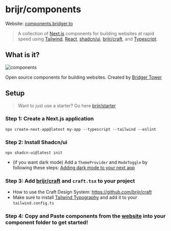 # brijr/components

Website: [components.bridger.to](https://components.bridger.to)

> A collection of [Next.js](https://nextjs.org) components for building websites at rapid speed using [Tailwind](https://tailwindcss.com), [React](https://react.dev), [shadcn/ui](https://ui.shadcn.com), [brijr/craft](https://github.com/brijr/craft), and [Typescript](https://www.typescriptlang.org/).

## What is it? 

![components](https://github.com/brijr/components/assets/57158102/a1246578-4837-4704-94d8-1b01703a850b)

Open source components for building websites. Created by [Bridger Tower](https://bridger.to)

## Setup

> Want to just use a starter? Go here [brijr/starter](https://github.com/brijr/starter)

### Step 1:  Create a Next.js application

```
npx create-next-app@latest my-app --typescript --tailwind --eslint
```

### Step 2: Install Shadcn/ui

```
npx shadcn-ui@latest init
```

 - (if you want dark mode) Add a `ThemeProvider` and `ModeToggle` by following these steps: [Adding dark mode to your next app](https://ui.shadcn.com/docs/dark-mode/next)

### Step 3: Add [brijr/craft](https://github.com/brijr/craft) and `craft.tsx` to your project

- How to use the Craft Design System: https://github.com/brijr/craft
- Make sure to install [Tailwind Typography](https://github.com/tailwindlabs/tailwindcss-typography) and add it to your `tailwind.config.ts`

### Step 4: Copy and Paste components from the [website](htpps://components.bridger.to) into your component folder to get started!
